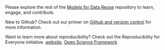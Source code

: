 Please explore the rest of the [Models for Data Reuse](https://github.com/Orthogonal-Research-Lab/Models-for-Data-Reuse) repository to learn, engage, and contribute.

New to Github? Check out our primer on [Github and version control](--) for more information.

Want to learn more about reproducibility? Check out the Reproducibility for Everyone initiative. [website](https://orthogonal-research-lab.github.io/reproducibility-website/), [Open Science Framework](https://osf.io/4u8s9/)
